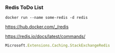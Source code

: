 ### Redis ToDo List


```Docker
docker run --name some-redis -d redis
```

https://hub.docker.com/_/redis

https://redis.io/docs/latest/commands/

```Javascript
Microsoft.Extensions.Caching.StackExchangeRedis
```
